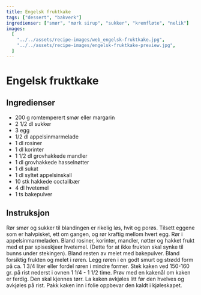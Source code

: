 ```yaml
---
title: Engelsk fruktkake
tags: ["dessert", "bakverk"]
ingredienser: ["smør", "mørk sirup", "sukker", "kremfløte", "nelik"]
images:
  [
    "../../assets/recipe-images/web_engelsk-fruktkake.jpg",
    "../../assets/recipe-images/engelsk-fruktkake-preview.jpg",
  ]
---
```


# Engelsk fruktkake

## Ingredienser

- 200 g romtemperert smør eller margarin
- 2 1/2 dl sukker
- 3 egg
- 1/2 dl appelsinmarmelade
- 1 dl rosiner
- 1 dl korinter
- 1 1/2 dl grovhakkede mandler
- 1 dl grovhakkede hasselnøtter
- 1 dl sukat
- 1 dl syltet appelsinskall
- 10 stk hakkede coctailbær
- 4 dl hvetemel
- 1 ts bakepulver

## Instruksjon

Rør smør og sukker til blandingen er rikelig løs, hvit og porøs. Tilsett eggene som er halvpisket, ett om gangen, og rør kraftig mellom hvert egg. Rør i appelsinmarmeladen. Bland rosiner, korinter, mandler, nøtter og hakket frukt med et par spiseskjeer hvetemel. (Dette for at ikke frukten skal synke til bunns under stekingen). Bland resten av melet med bakepulver. Bland forsiktig frukten og melet i røren. Legg røren i en godt smurt og strødd form på ca. 1 3/4 liter eller fordel røren i mindre former. Stek kaken ved 150-160 gr. på rist nederst i ovnen 1 1/4 - 1 1/2 time. Prøv med en kakenål om kaken er ferdig. Den skal kjennes tørr. La kaken avkjøles litt før den hvelves og avkjøles på rist. Pakk kaken inn i folie oppbevar den kaldt i kjøleskapet.
